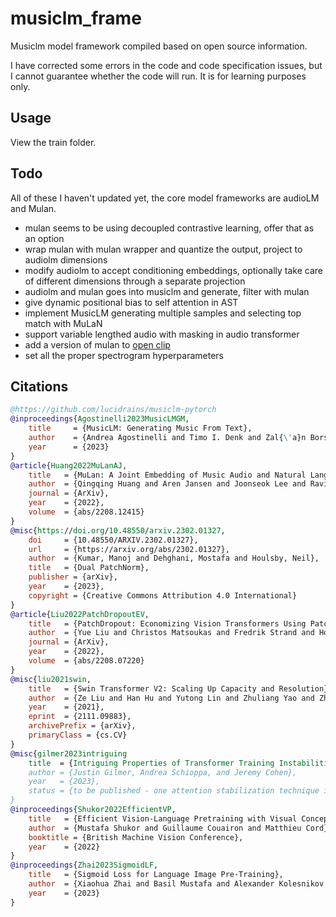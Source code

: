 # musiclm_frame
Musiclm model framework compiled based on open source information.

I have corrected some errors in the code and code specification issues, but I cannot guarantee whether the code will run. It is for learning purposes only.

## Usage

View the train folder.

## Todo

All of these I haven't updated yet, the core model frameworks are audioLM and Mulan.

- mulan seems to be using decoupled contrastive learning, offer that as an option
- wrap mulan with mulan wrapper and quantize the output, project to audiolm dimensions
- modify audiolm to accept conditioning embeddings, optionally take care of different dimensions through a separate projection
- audiolm and mulan goes into musiclm and generate, filter with mulan
- give dynamic positional bias to self attention in AST
- implement MusicLM generating multiple samples and selecting top match with MuLaN
- support variable lengthed audio with masking in audio transformer
- add a version of mulan to [open clip](https://github.com/mlfoundations/open_clip)
- set all the proper spectrogram hyperparameters

## Citations

```bibtex
@https://github.com/lucidrains/musiclm-pytorch
@inproceedings{Agostinelli2023MusicLMGM,
    title     = {MusicLM: Generating Music From Text},
    author    = {Andrea Agostinelli and Timo I. Denk and Zal{\'a}n Borsos and Jesse Engel and Mauro Verzetti and Antoine Caillon and Qingqing Huang and Aren Jansen and Adam Roberts and Marco Tagliasacchi and Matthew Sharifi and Neil Zeghidour and C. Frank},
    year      = {2023}
}
@article{Huang2022MuLanAJ,
    title   = {MuLan: A Joint Embedding of Music Audio and Natural Language},
    author  = {Qingqing Huang and Aren Jansen and Joonseok Lee and Ravi Ganti and Judith Yue Li and Daniel P. W. Ellis},
    journal = {ArXiv},
    year    = {2022},
    volume  = {abs/2208.12415}
}
@misc{https://doi.org/10.48550/arxiv.2302.01327,
    doi     = {10.48550/ARXIV.2302.01327},
    url     = {https://arxiv.org/abs/2302.01327},
    author  = {Kumar, Manoj and Dehghani, Mostafa and Houlsby, Neil},
    title   = {Dual PatchNorm},
    publisher = {arXiv},
    year    = {2023},
    copyright = {Creative Commons Attribution 4.0 International}
}
@article{Liu2022PatchDropoutEV,
    title   = {PatchDropout: Economizing Vision Transformers Using Patch Dropout},
    author  = {Yue Liu and Christos Matsoukas and Fredrik Strand and Hossein Azizpour and Kevin Smith},
    journal = {ArXiv},
    year    = {2022},
    volume  = {abs/2208.07220}
}
@misc{liu2021swin,
    title   = {Swin Transformer V2: Scaling Up Capacity and Resolution},
    author  = {Ze Liu and Han Hu and Yutong Lin and Zhuliang Yao and Zhenda Xie and Yixuan Wei and Jia Ning and Yue Cao and Zheng Zhang and Li Dong and Furu Wei and Baining Guo},
    year    = {2021},
    eprint  = {2111.09883},
    archivePrefix = {arXiv},
    primaryClass = {cs.CV}
}
@misc{gilmer2023intriguing
    title  = {Intriguing Properties of Transformer Training Instabilities},
    author = {Justin Gilmer, Andrea Schioppa, and Jeremy Cohen},
    year   = {2023},
    status = {to be published - one attention stabilization technique is circulating within Google Brain, being used by multiple teams}
}
@inproceedings{Shukor2022EfficientVP,
    title   = {Efficient Vision-Language Pretraining with Visual Concepts and Hierarchical Alignment},
    author  = {Mustafa Shukor and Guillaume Couairon and Matthieu Cord},
    booktitle = {British Machine Vision Conference},
    year    = {2022}
}
@inproceedings{Zhai2023SigmoidLF,
    title   = {Sigmoid Loss for Language Image Pre-Training},
    author  = {Xiaohua Zhai and Basil Mustafa and Alexander Kolesnikov and Lucas Beyer},
    year    = {2023}
}
```

